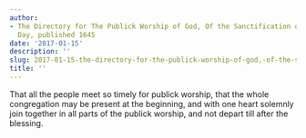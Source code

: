 ```yaml
---
author:
- The Directory for The Publick Worship of God, Of the Sanctification of the Lord's
  Day, published 1645
date: '2017-01-15'
description: ''
slug: 2017-01-15-the-directory-for-the-publick-worship-of-god,-of-the-sanctification-of-the-lord's-day,-published-1645
title: ''
---
```

That all the people meet so timely for publick worship, that the whole congregation may be present at the beginning, and with one heart solemnly join together in all parts of the publick worship, and not depart till after the blessing.



